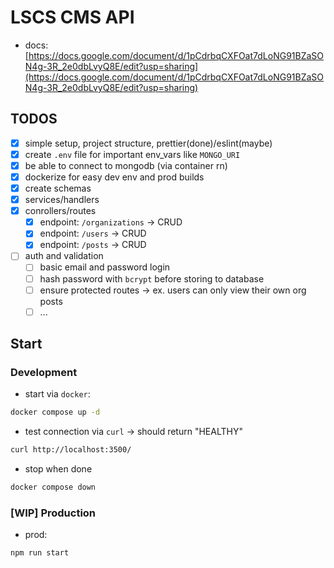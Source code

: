 # LSCS CMS API

- docs: [https://docs.google.com/document/d/1pCdrbqCXFOat7dLoNG91BZaSON4g-3R_2e0dbLvyQ8E/edit?usp=sharing](https://docs.google.com/document/d/1pCdrbqCXFOat7dLoNG91BZaSON4g-3R_2e0dbLvyQ8E/edit?usp=sharing)

## TODOS

- [x] simple setup, project structure, prettier(done)/eslint(maybe)
- [x] create `.env` file for important env_vars like `MONGO_URI`
- [x] be able to connect to mongodb (via container rn)
- [x] dockerize for easy dev env and prod builds
- [x] create schemas
- [x] services/handlers
- [x] conrollers/routes
    - [x] endpoint: `/organizations` -> CRUD
    - [x] endpoint: `/users` -> CRUD
    - [x] endpoint: `/posts` -> CRUD
- [ ] auth and validation
    - [ ] basic email and password login
    - [ ] hash password with `bcrypt` before storing to database
    - [ ] ensure protected routes -> ex. users can only view their own org posts
    - [ ] ... 

## Start

### Development

- start via `docker`:

```bash
docker compose up -d
```

- test connection via `curl` -> should return "HEALTHY"

```bash
curl http://localhost:3500/
```

- stop when done

```bash
docker compose down
```

### [WIP] Production
- prod:

```bash
npm run start
```

